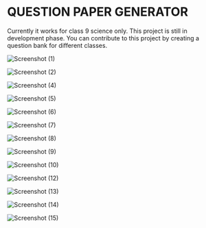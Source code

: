 #  QUESTION PAPER GENERATOR
Currently it works for class 9 science only.
This project is still in development phase.
You can contribute to this project by creating a question bank for different classes.


![Screenshot (1)](https://user-images.githubusercontent.com/80114072/122316700-f4ad0f80-cf39-11eb-9ea2-05f0c4de7484.png)

![Screenshot (2)](https://user-images.githubusercontent.com/80114072/122316768-0db5c080-cf3a-11eb-8546-29fcea65606a.png)

![Screenshot (4)](https://user-images.githubusercontent.com/80114072/122316822-1d350980-cf3a-11eb-955c-640628855c2c.png)

![Screenshot (5)](https://user-images.githubusercontent.com/80114072/122316835-20c89080-cf3a-11eb-8969-f2742d2bcba2.png)

![Screenshot (6)](https://user-images.githubusercontent.com/80114072/122316843-22925400-cf3a-11eb-9479-3063191be66a.png)

![Screenshot (7)](https://user-images.githubusercontent.com/80114072/122316853-23c38100-cf3a-11eb-888d-df4ba36ae180.png)

![Screenshot (8)](https://user-images.githubusercontent.com/80114072/122316863-24f4ae00-cf3a-11eb-8c78-19730b057634.png)

![Screenshot (9)](https://user-images.githubusercontent.com/80114072/122316868-27ef9e80-cf3a-11eb-912b-94059d67a68e.png)

![Screenshot (10)](https://user-images.githubusercontent.com/80114072/122316881-2d4ce900-cf3a-11eb-953e-9b76934606fa.png)

![Screenshot (12)](https://user-images.githubusercontent.com/80114072/122316885-2faf4300-cf3a-11eb-938b-6cd1594633bc.png)

![Screenshot (13)](https://user-images.githubusercontent.com/80114072/122316892-3342ca00-cf3a-11eb-98ed-81fd6b5998f7.png)

![Screenshot (14)](https://user-images.githubusercontent.com/80114072/122316896-3473f700-cf3a-11eb-9db7-a4f0abb5b9b3.png)

![Screenshot (15)](https://user-images.githubusercontent.com/80114072/122316898-363dba80-cf3a-11eb-884e-5934860d8677.png)

